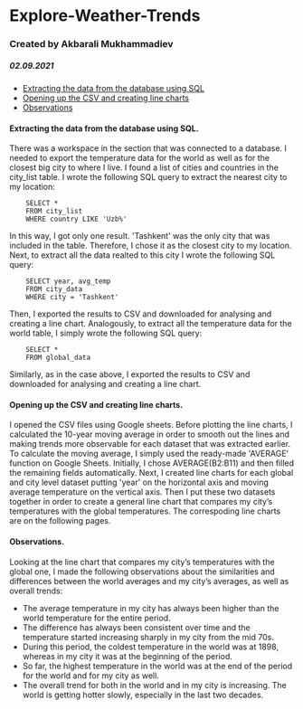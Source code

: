 # Explore-Weather-Trends

### Created by Akbarali Mukhammadiev
##### 02.09.2021

* [Extracting the data from the database using SQL](#Extracting-the-data-from-the-database-using-SQL)
* [Opening up the CSV and creating line charts](#Opening-up-the-CSV-and-creating-line-charts)
* [Observations](#Observations)

#### Extracting the data from the database using SQL. 
There was a workspace in the section that was connected to a database. I needed to export the temperature data for the world as well as for the closest big city to where I live. I found a list of cities and countries in the city_list table.
I wrote the following SQL query to extract the nearest city to my location: 

        SELECT * 
        FROM city_list 
        WHERE country LIKE 'Uzb%' 

In this way, I got only one result. 'Tashkent' was the only city that was included in the table. Therefore, I chose it as the closest city to my location. Next, to extract all the data realted to this city I wrote the following SQL query:

        SELECT year, avg_temp
        FROM city_data
        WHERE city = 'Tashkent'
        
Then, I exported the results to CSV and downloaded for analysing and creating a line chart.
Analogously, to extract all the temperature data for the world table, I simply wrote the following SQL query:

        SELECT *
        FROM global_data

Similarly, as in the case above, I exported the results to CSV and downloaded for analysing and creating a line chart.

#### Opening up the CSV and creating line charts.
I opened the CSV files using Google sheets. Before plotting the line charts, I calculated the 10-year moving average in order to smooth out the lines and making trends more observable for each dataset that was extracted earlier. To calculate the moving average, I simply used the ready-made 'AVERAGE' function on Google Sheets. Initially, I chose AVERAGE(B2:B11) and then filled the remaining fields automatically. Next, I created line charts for each global and city level dataset putting 'year' on the horizontal axis and moving average temperature on the vertical axis. Then I put these two datasets together in order to create a general line chart that compares my city’s temperatures with the global temperatures. The correspoding line charts are on the following pages. 

#### Observations.
Looking at the line chart that compares my city’s temperatures with the global one, I made the following observations about the similarities and differences between the world averages and my city’s averages, as well as overall trends:

* The average temperature in my city has always been higher than the world temperature for the entire period.
* The difference has always been consistent over time and the temperature started increasing sharply in my city from the mid 70s. 
* During this period, the coldest temperature in the world was at 1898, whereas in my city it was at the beginning of the period.
* So far, the highest temperature in the world was at the end of the period for the world and for my city as well. 
* The overall trend for both in the world and in my city is increasing. The world is getting hotter slowly, especially in the last two decades. 
